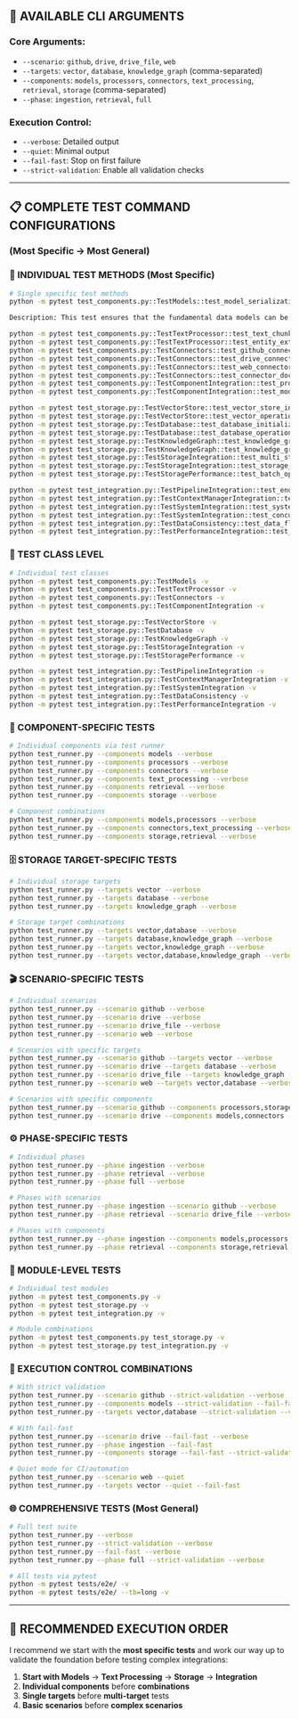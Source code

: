 ## 🎯 **AVAILABLE CLI ARGUMENTS**

### **Core Arguments:**

- `--scenario`: `github`, `drive`, `drive_file`, `web`
- `--targets`: `vector`, `database`, `knowledge_graph` (comma-separated)
- `--components`: `models`, `processors`, `connectors`, `text_processing`, `retrieval`, `storage` (comma-separated)
- `--phase`: `ingestion`, `retrieval`, `full`

### **Execution Control:**

- `--verbose`: Detailed output
- `--quiet`: Minimal output
- `--fail-fast`: Stop on first failure
- `--strict-validation`: Enable all validation checks

---

## 📋 **COMPLETE TEST COMMAND CONFIGURATIONS**

### (Most Specific → Most General)

### **🔬 INDIVIDUAL TEST METHODS (Most Specific)**

```bash
# Single specific test methods
python -m pytest test_components.py::TestModels::test_model_serialization -v

Description: This test ensures that the fundamental data models can be properly instantiated, serialized to dictionaries, and maintain data integrity - which is critical for data flow between different components of the ingestion system.

python -m pytest test_components.py::TestTextProcessor::test_text_chunking -v
python -m pytest test_components.py::TestTextProcessor::test_entity_extraction -v
python -m pytest test_components.py::TestConnectors::test_github_connector_initialization -v
python -m pytest test_components.py::TestConnectors::test_drive_connector_initialization -v
python -m pytest test_components.py::TestConnectors::test_web_connector_initialization -v
python -m pytest test_components.py::TestConnectors::test_connector_document_fetching -v
python -m pytest test_components.py::TestComponentIntegration::test_processor_connector_integration -v
python -m pytest test_components.py::TestComponentIntegration::test_model_data_flow -v

python -m pytest test_storage.py::TestVectorStore::test_vector_store_initialization -v
python -m pytest test_storage.py::TestVectorStore::test_vector_operations -v
python -m pytest test_storage.py::TestDatabase::test_database_initialization -v
python -m pytest test_storage.py::TestDatabase::test_database_operations -v
python -m pytest test_storage.py::TestKnowledgeGraph::test_knowledge_graph_initialization -v
python -m pytest test_storage.py::TestKnowledgeGraph::test_knowledge_graph_operations -v
python -m pytest test_storage.py::TestStorageIntegration::test_multi_storage_operations -v
python -m pytest test_storage.py::TestStorageIntegration::test_storage_health_checks -v
python -m pytest test_storage.py::TestStoragePerformance::test_batch_operations -v

python -m pytest test_integration.py::TestPipelineIntegration::test_end_to_end_pipeline -v
python -m pytest test_integration.py::TestContextManagerIntegration::test_context_retrieval_pipeline -v
python -m pytest test_integration.py::TestSystemIntegration::test_system_health_monitoring -v
python -m pytest test_integration.py::TestSystemIntegration::test_concurrent_operations -v
python -m pytest test_integration.py::TestDataConsistency::test_data_flow_consistency -v
python -m pytest test_integration.py::TestPerformanceIntegration::test_pipeline_performance -v
```

### **🧪 TEST CLASS LEVEL**

```bash
# Individual test classes
python -m pytest test_components.py::TestModels -v
python -m pytest test_components.py::TestTextProcessor -v
python -m pytest test_components.py::TestConnectors -v
python -m pytest test_components.py::TestComponentIntegration -v

python -m pytest test_storage.py::TestVectorStore -v
python -m pytest test_storage.py::TestDatabase -v
python -m pytest test_storage.py::TestKnowledgeGraph -v
python -m pytest test_storage.py::TestStorageIntegration -v
python -m pytest test_storage.py::TestStoragePerformance -v

python -m pytest test_integration.py::TestPipelineIntegration -v
python -m pytest test_integration.py::TestContextManagerIntegration -v
python -m pytest test_integration.py::TestSystemIntegration -v
python -m pytest test_integration.py::TestDataConsistency -v
python -m pytest test_integration.py::TestPerformanceIntegration -v
```

### **📂 COMPONENT-SPECIFIC TESTS**

```bash
# Individual components via test runner
python test_runner.py --components models --verbose
python test_runner.py --components processors --verbose
python test_runner.py --components connectors --verbose
python test_runner.py --components text_processing --verbose
python test_runner.py --components retrieval --verbose
python test_runner.py --components storage --verbose

# Component combinations
python test_runner.py --components models,processors --verbose
python test_runner.py --components connectors,text_processing --verbose
python test_runner.py --components storage,retrieval --verbose
```

### **🗄️ STORAGE TARGET-SPECIFIC TESTS**

```bash
# Individual storage targets
python test_runner.py --targets vector --verbose
python test_runner.py --targets database --verbose
python test_runner.py --targets knowledge_graph --verbose

# Storage target combinations
python test_runner.py --targets vector,database --verbose
python test_runner.py --targets database,knowledge_graph --verbose
python test_runner.py --targets vector,knowledge_graph --verbose
python test_runner.py --targets vector,database,knowledge_graph --verbose
```

### **🎬 SCENARIO-SPECIFIC TESTS**

```bash
# Individual scenarios
python test_runner.py --scenario github --verbose
python test_runner.py --scenario drive --verbose
python test_runner.py --scenario drive_file --verbose
python test_runner.py --scenario web --verbose

# Scenarios with specific targets
python test_runner.py --scenario github --targets vector --verbose
python test_runner.py --scenario drive --targets database --verbose
python test_runner.py --scenario drive_file --targets knowledge_graph --verbose
python test_runner.py --scenario web --targets vector,database --verbose

# Scenarios with specific components
python test_runner.py --scenario github --components processors,storage --verbose
python test_runner.py --scenario drive --components models,connectors --verbose
```

### **⚙️ PHASE-SPECIFIC TESTS**

```bash
# Individual phases
python test_runner.py --phase ingestion --verbose
python test_runner.py --phase retrieval --verbose
python test_runner.py --phase full --verbose

# Phases with scenarios
python test_runner.py --phase ingestion --scenario github --verbose
python test_runner.py --phase retrieval --scenario drive_file --verbose

# Phases with components
python test_runner.py --phase ingestion --components models,processors --verbose
python test_runner.py --phase retrieval --components storage,retrieval --verbose
```

### **📁 MODULE-LEVEL TESTS**

```bash
# Individual test modules
python -m pytest test_components.py -v
python -m pytest test_storage.py -v
python -m pytest test_integration.py -v

# Module combinations
python -m pytest test_components.py test_storage.py -v
python -m pytest test_storage.py test_integration.py -v
```

### **🎯 EXECUTION CONTROL COMBINATIONS**

```bash
# With strict validation
python test_runner.py --scenario github --strict-validation --verbose
python test_runner.py --components models --strict-validation --fail-fast
python test_runner.py --targets vector,database --strict-validation --verbose

# With fail-fast
python test_runner.py --scenario drive --fail-fast --verbose
python test_runner.py --phase ingestion --fail-fast
python test_runner.py --components storage --fail-fast --strict-validation

# Quiet mode for CI/automation
python test_runner.py --scenario web --quiet
python test_runner.py --targets vector --quiet --fail-fast
```

### **🌐 COMPREHENSIVE TESTS (Most General)**

```bash
# Full test suite
python test_runner.py --verbose
python test_runner.py --strict-validation --verbose
python test_runner.py --fail-fast --verbose
python test_runner.py --phase full --strict-validation --verbose

# All tests via pytest
python -m pytest tests/e2e/ -v
python -m pytest tests/e2e/ --tb=long -v
```

---

## 🚀 **RECOMMENDED EXECUTION ORDER**

I recommend we start with the **most specific tests** and work our way up to validate the foundation before testing complex integrations:

1. **Start with Models** → **Text Processing** → **Storage** → **Integration**
2. **Individual components** before **combinations**
3. **Single targets** before **multi-target** tests
4. **Basic scenarios** before **complex scenarios**
